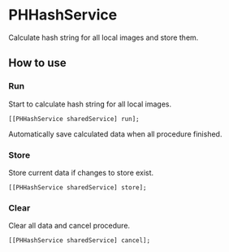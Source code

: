 # PHHashService
Calculate hash string for all local images and store them.


## How to use

### Run
Start to calculate hash string for all local images.

```
[[PHHashService sharedService] run];
```

Automatically save calculated data when all procedure finished.

### Store
Store current data if changes to store exist.

```
[[PHHashService sharedService] store];
```

### Clear
Clear all data and cancel procedure.

```
[[PHHashService sharedService] cancel];
```
